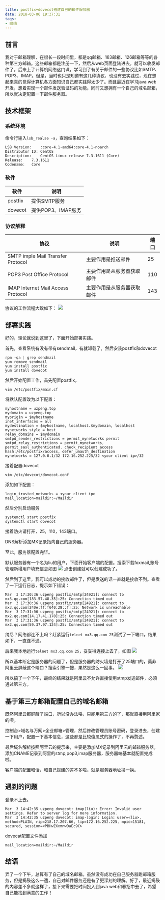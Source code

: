 ```yaml
---
title: postfix+dovecot搭建自己的邮件服务器
date: 2018-03-06 19:37:31
tags:
- 网络
---
```

 

## 前言

我对于邮箱理解，在很长一段时间里，都是qq邮箱、163邮箱、126邮箱等等的各种第三方邮箱。这些邮箱都是注册一下，然后从web页面登陆进去，就可以收发邮件了。后来上了计算机网络这门课，学习到了有关于邮件的一些协议比如SMTP、POP3、IMAP。但是，当时也只是知道有这几种协议，也没有去实践过，现在想起来真的觉得计算机各方面知识自己都实践得太少了。而且最近在学习java web开发，想着实现一个邮件发送验证码的功能，同时又想拥有一个自己的域名邮箱，所以就决定配置一下邮件服务器。
<!--more-->

## 技术框架

### 系统环境

命令行输入`lsb_realse -a`，查询结果如下：
```
LSB Version:	:core-4.1-amd64:core-4.1-noarch
Distributor ID:	CentOS
Description:	CentOS Linux release 7.3.1611 (Core)
Release:	7.3.1611
Codename:	Core
```

### 软件
| 软件    | 说明               |
| ------- | ------------------ |
| postfix | 提供SMTP服务       |
| dovecot | 提供POP3、IMAP服务 |

### 协议解释
| 协议                                | 说明                       | 端口 |
| ----------------------------------- | -------------------------- | ---- |
| SMTP  imple Mail Transfer Protocol  | 主要作用是推送邮件         | 25   |
| POP3  Post Office Protocol          | 主要作用是从服务器获取邮件 | 110  |
| IMAP  Internet Mail Access Protocol | 主要作用是从服务器获取邮件 | 143  |

协议的工作流程大致如下：
![](/img/mail.png)

## [](#部署实践 "部署实践")部署实践

好的，理论就说到这里了，下面开始部署实践。

首先，查看系统有没有带有sendmail，有就卸载了，然后安装postfix和dovecot
```
rpm -qa | grep sendmail
yum remove sendmail
yum install postfix
yum install dovecot
```

然后开始配置工作，首先配置postfix。
```
vim /etc/postfix/main.cf
```
将默认配置改为以下配置：
```
myhostname = uzpeng.top
mydomain = uzpeng.top
myorigin = $myhostname
inet_interfaces = all
mydestination = $myhostname, localhost.$mydomain, localhost
mynetworks_style = host
relay_domains = $mydomain
smtpd_sender_restrictions = permit_mynetworks permit
smtpd_relay_restrictions = permit_mynetworks, permit_sasl_authenticated, check_recipient_access hash:/etc/postfix/access, defer_unauth_destination
mynetworks = 127.0.0.1/32 172.16.252.225/32 <your client ip>/32
```

接着配置dovecot
```
vim /etc/dovecot/dovecot.conf
```

添加如下配置：
```
login_trusted_networks = <your client ip>
mail_location=maildir:~/Maildir
```

然后分别启动服务
```
systemctl start postfix
systemctl start dovecot
```

接着防火请打开，25，110，143端口。

DNS解析添加MX记录指向自己的服务器。

至此，服务器配置完毕。

默认服务器有一个名为liu的用户，下面开始客户端的配置。搜索下载foxmail,账号管理新增用户填充信息如图
![](/img/foxmail.png)
点击创建就可以创建成功了。

然后到了这里，我可以成功的接收邮件了，但是发送的话一直就是接收不到。查看了一下运行日志，提示如下错误：
```
Mar  3 17:30:36 uzpeng postfix/smtp[24921]: connect to mx3.qq.com[183.57.48.35]:25: Connection timed out
Mar  3 17:30:36 uzpeng postfix/smtp[24921]: connect to mx3.qq.com[240e:ff:f040:28::f]:25: Network is unreachable
Mar  3 17:31:06 uzpeng postfix/smtp[24921]: connect to mx2.qq.com[14.17.41.170]:25: Connection timed out
Mar  3 17:31:36 uzpeng postfix/smtp[24921]: connect to mx2.qq.com[59.37.97.124]:25: Connection timed out

```

纳尼？网络都连不上吗？赶紧运行`telnet mx3.qq.com 25`测试了一下端口，结果如下，一直连不通。


后来我本地运行`telnet mx3.qq.com 25`，妥妥得连接上去了，如图
![](/img/telnet.png)  

所以基本断定是服务器的问题了，但是服务器的防火墙是打开了25端口的，莫非阿里云屏蔽这个端口？搜索引擎一搜，果然是这么一回事。
![](/img/aliyun-port.png)

所以搞了一个下午，最终的结果就是阿里云不允许直接使用stmp发送邮件，必须通过第三方。

##  基于第三方邮箱配置自己的域名邮箱

既然阿里云都屏蔽了端口，所以没办法咯，只能用第三方的了，那就直接用阿里家的呗。

控制台&gt;域名与万网&gt;企业邮箱&gt;管理，然后修改管理员账号密码，登录进去，创建一下用户，配置一下基本信息，这些都是比较傻瓜式的操作了，不再赘述。

最后域名解析按照阿里云的提示来，主要是添加MX记录到阿里云的邮箱服务器，添加CNAME记录到阿里的stmp,pop3,imap服务器，服务器端基本就配置完成啦。

客户端的配置和话，和自己搭建的差不多啦，就是服务器地址换一换。

## 遇到的问题

登录不上去。
```
Mar  3 14:42:35 uzpeng dovecot: imap(liu): Error: Invalid user settings. Refer to server log for more information.
Mar  3 14:42:35 uzpeng dovecot: imap-login: Login: user=<liu>, method=PLAIN, rip=218.17.207.66, lip=172.16.252.225, mpid=15181, secured, session=<PBHwZXxmnwDaEc9C>
```

dovecat配置文件添加
```
mail_location=maildir:~/Maildir
```

## 结语

弄了一个下午，总算有了自己的域名邮箱。虽然没有成功在自己服务器跑邮箱服务，但是捣鼓这么一遭，自己对邮件服务还是有了更深刻的理解。好了，最近捣鼓的内容差不多就这样了，接下来需要把时间投入到java web和春招中去了，希望自己能找到满意的工作！